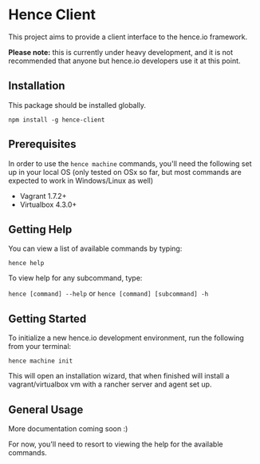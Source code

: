 # Hence Client
This project aims to provide a client interface to the hence.io framework.

**Please note:** this is currently under heavy development, and it is not recommended that anyone but hence.io developers use it at this point.

## Installation
This package should be installed globally.

`npm install -g hence-client`

## Prerequisites
In order to use the `hence machine` commands, you'll need the following set up in your local OS (only tested on OSx so far, but most commands are expected to work in Windows/Linux as well)
* Vagrant 1.7.2+
* Virtualbox 4.3.0+

## Getting Help
You can view a list of available commands by typing:

`hence help`

To view help for any subcommand, type:

`hence [command] --help` or `hence [command] [subcommand] -h`

## Getting Started
To initialize a new hence.io development environment, run the following from your terminal:

`hence machine init`

This will open an installation wizard, that when finished will install a vagrant/virtualbox vm with a rancher server and agent set up.

## General Usage
More documentation coming soon :)

For now, you'll need to resort to viewing the help for the available commands.
